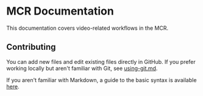 # MCR Documentation
This documentation covers video-related workflows in the MCR. 

## Contributing
You can add new files and edit existing files directly in GitHub. If you prefer working locally but aren't familiar with Git, see [using-git.md](using-git.md).

If you aren't familiar with Markdown, a guide to the basic syntax is available [here](https://docs.github.com/en/get-started/writing-on-github/getting-started-with-writing-and-formatting-on-github/basic-writing-and-formatting-syntax).
